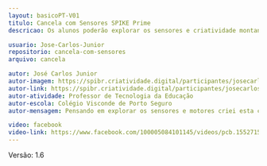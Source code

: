 ```yaml
---
layout: basicoPT-V01
titulo: Cancela com Sensores SPIKE Prime
descricao: Os alunos poderão explorar os sensores e criatividade montando o veículo livremente. Ao aproximar-se da cancela o sensor detecta e libera o "ticket" (Bloco pink) o motorista guarda este "ticket" para liberar a saída (Sensor de cor).

usuario: Jose-Carlos-Junior
repositorio: cancela-com-sensores
arquivo: cancela

autor: José Carlos Junior
autor-imagem: https://spibr.criatividade.digital/participantes/josecarlosjunior.jpg
autor-link: https://spibr.criatividade.digital/participantes/josecarlosjunior.html
autor-atividade: Professor de Tecnologia da Educação
autor-escola: Colégio Visconde de Porto Seguro
autor-mensagem: Pensando em explorar os sensores e motores criei esta construção com uma montagem simples., ... 🙂🙂🙂🙂

video: facebook
video-link: https://www.facebook.com/100005084101145/videos/pcb.1552715944907861/15527157682412124
---
```

Versão: 1.6
